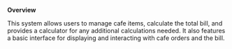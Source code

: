 **Overview**

This system allows users to manage cafe items, calculate the total bill, and provides a calculator for any additional calculations needed. It also features a basic interface for displaying and interacting with cafe orders and the bill.
